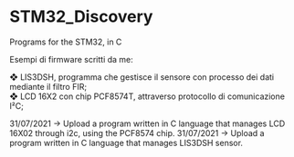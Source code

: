 # STM32_Discovery
Programs for the STM32, in C

Esempi di firmware scritti da me: 

❖ LIS3DSH, programma che gestisce il sensore con processo dei dati mediante il filtro FIR; \
❖ LCD 16X2 con chip PCF8574T, attraverso protocollo di comunicazione I²C;

31/07/2021 -> Upload a program written in C language that manages LCD 16X02 through i2c, using the PCF8574 chip. 
31/07/2021 -> Upload a program written in C language that manages LIS3DSH sensor.


